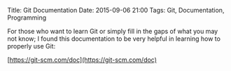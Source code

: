 Title: Git Documentation
Date: 2015-09-06 21:00
Tags: Git, Documentation, Programming

For those who want to learn Git or simply fill in the gaps of what you may not know; I found this documentation to be very helpful in learning how to properly use Git:

[https://git-scm.com/doc](https://git-scm.com/doc)
